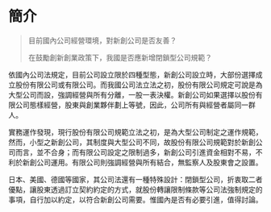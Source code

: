 # 簡介

> 目前國內公司經營環境，對新創公司是否友善？
>
> 在鼓勵創新創業政策下，我國是否應新增閉鎖型公司規範？

依國內公司法規定，目前公司設立限於四種型態，新創公司設立時，大部份選擇成立股份有限公司或有限公司。而我國公司法立法之初，股份有限公司規定可說是為大型公司而設，強調經營與所有分離，一股一表決權。新創公司如果選擇以股份有限公司態樣經營，股東與創業夥伴劃上等號，因此，公司所有與經營者屬同一群人。

實務運作發現，現行股份有限公司規範立法之初，是為大型公司制定之運作規範，然而，小型之新創公司，其制度與大型公司不同，故股份有限公司規範對於新創公司而言，並不合身；而有限公司設定之限制過多，新創公司引進資金相對不易，不利於新創公司運用。有限公司則強調經營與所有結合，無監察人及股東會之設置。

日本、美國、德國等國家，其公司法還有一種特殊設計：閉鎖型公司，折衷取二者優點，讓股東透過訂立契約約定的方式，就股份轉讓限制條款等公司法強制規定的事項，自行加以約定，以符合新創公司需要。惟國內是否有必要引進，值得討論。

